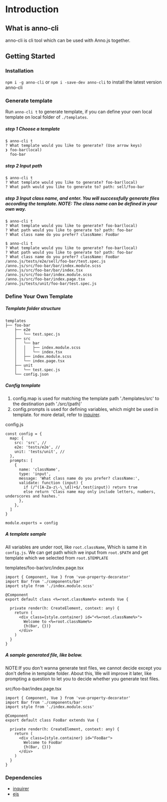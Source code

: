 # Introduction

## What is anno-cli

anno-cli is cli tool which can be used with Anno.js together.

## Getting Started

### Installation

`npm i -g anno-cli` or `npm i -save-dev anno-cli` to install the latest version anno-cli

### Generate template

Run `anno-cli t` to generate template, if you can define your own local template on local folder of `./templates`.

##### step 1 Choose a template

```
$ anno-cli t
? What template would you like to generate? (Use arrow keys)
❯ foo-bar(local)
  foo-bar
```

##### step 2 Input path

```
$ anno-cli t
? What template would you like to generate? foo-bar(local)
? What path would you like to generate to? path: sell/foo-bar
```

##### step 3 Input class name, and enter. You will successfully generate files according the template. NOTE: The class name can be defined in your own way.

```
$ anno-cli t
? What template would you like to generate? foo-bar(local)
? What path would you like to generate to? path: foo-bar
? What class name do you prefer? className: FooBar
```

```
$ anno-cli t
? What template would you like to generate? foo-bar(local)
? What path would you like to generate to? path: foo-bar
? What class name do you prefer? className: FooBar
/anno.js/tests/e2e/sell/foo-bar/test.spec.js
/anno.js/src/foo-bar/bar/index.module.scss
/anno.js/src/foo-bar/bar/index.tsx
/anno.js/src/foo-bar/index.module.scss
/anno.js/src/foo-bar/index.page.tsx
/anno.js/tests/unit/foo-bar/test.spec.js
```

### Define Your Own Template

##### Template folder structure
```
templates
├── foo-bar
    ├── e2e
    │   └── test.spec.js 
    ├── src
    │   └── bar 
    │   │   ├── index.module.scss
    │   │   └── index.tsx
    │   ├── index.module.scss
    │   └── index.page.tsx
    ├── unit
    │   └── test.spec.js 
    └── config.json
```


##### Config template

1. config.map is used for matching the template path './templates/src' to the destination path './src/(path)'
2. config.prompts is used for defining variables, which might be used in template. for more detail, refer to [inquirer](https://www.npmjs.com/package/inquirer). 
  
config.js
```
const config = {
  map: {
    src: 'src', // 
    e2e: 'tests/e2e', //
    unit: 'tests/unit', //
  },
  prompts: [
    {
      name: 'className',
      type: 'input',
      message: 'What class name do you prefer? className:',
      validate: function (input) {
        if (/^([A-Za-z\-\_\d])+$/.test(input)) return true
        else return 'Class name may only include letters, numbers, underscores and hashes.'
      },
    },
  ]
}

module.exports = config
```


##### A template sample

All variables are under root, like `root.className`, Which is same it in `config.js`. We can get path which we input from `root.$PATH` and get template which we selected from `root.$TEMPLATE`

templates/foo-bar/src/index.page.tsx
```
import { Component, Vue } from 'vue-property-decorator'
import Bar from './components/bar'
import style from './index.module.scss'

@Component
export default class <%=root.className%> extends Vue {

  private render(h: CreateElement, context: any) {
    return (
      <div class={style.container} id="<%=root.className%>">
        Welcome to <%=root.className%>
        {h(Bar, {})}
      </div>
    )
  }
}

```

##### A sample generated file, like below.  

NOTE:If you don't wanna generate test files, we cannot decide except you don't define in template folder. About this, We will improve it later, like prompting a question to let you to decide whether you generate test files.

src/foo-bar/index.page.tsx
```
import { Component, Vue } from 'vue-property-decorator'
import Bar from './components/bar'
import style from './index.module.scss'

@Component
export default class FooBar extends Vue {

  private render(h: CreateElement, context: any) {
    return (
      <div class={style.container} id="FooBar">
        Welcome to FooBar
        {h(Bar, {})}
      </div>
    )
  }
}

```




### Dependencies

- [inquirer](https://www.npmjs.com/package/inquirer)
- [ejs](https://github.com/mde/ejs)
